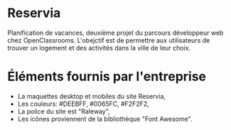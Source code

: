 # Reservia 

Planification de vacances, deuxième projet du parcours développeur web chez  OpenClassrooms.
L'obejctif est de permettre aux utilisateurs de trouver un logement et des activités dans la ville de leur choix.



# Éléments fournis par l'entreprise

- La maquettes desktop et mobiles du site Reservia,
- Les couleurs: #DEEBFF, #0065FC, #F2F2F2,
- La police du site est "Raleway",
- Les icônes proviennent de la bibliothèque "Font Awesome".




